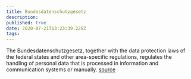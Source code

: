 ```yaml
---
title: Bundesdatenschutzgesetz
description: 
published: true
date: 2020-07-21T13:23:39.228Z
tags: 
---
```


The Bundesdatenschutzgesetz, together with the data protection laws of the federal states and other area-specific regulations, regulates the handling of personal data that is processed in information and communication systems or manually.
[source](https://www.gesetze-im-internet.de/bdsg_2018/)
